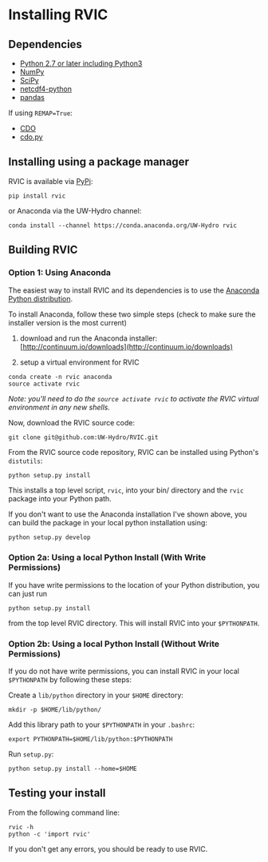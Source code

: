 # Installing RVIC

## Dependencies
- [Python 2.7 or later including Python3](http://www.python.org)
- [NumPy](http://www.numpy.org)
- [SciPy](http://www.scipy.org)
- [netcdf4-python](https://code.google.com/p/netcdf4-python)
- [pandas](http://pandas.pydata.org)

If using `REMAP=True`:

- [CDO](https://code.zmaw.de/projects/cdo)
- [cdo.py](https://github.com/Try2Code/cdo-bindings)

## Installing using a package manager

RVIC is available via [PyPi](https://pypi.python.org/pypi/rvic):

```
pip install rvic
```

or Anaconda via the UW-Hydro channel:

```
conda install --channel https://conda.anaconda.org/UW-Hydro rvic
```

## Building RVIC

### Option 1:  Using Anaconda

The easiest way to install RVIC and its dependencies is to use the [Anaconda Python distribution](https://store.continuum.io/cshop/anaconda/).

To install Anaconda, follow these two simple steps (check to make sure the installer version is the most current)

1.  download and run the Anaconda installer:  [http://continuum.io/downloads](http://continuum.io/downloads)

2.  setup a virtual environment for RVIC

```shell
conda create -n rvic anaconda
source activate rvic
```

*Note:  you'll need to do the `source activate rvic` to activate the RVIC virtual environment in any new shells.*

Now, download the RVIC source code:

```shell
git clone git@github.com:UW-Hydro/RVIC.git
```

From the RVIC source code repository, RVIC can be installed using Python's `distutils`:

```shell
python setup.py install
```

This installs a top level script, `rvic`, into your bin/ directory and the `rvic` package into your Python path.

If you don't want to use the Anaconda installation I've shown above, you can build the package in your local python installation using:
```python
python setup.py develop
```

### Option 2a:  Using a local Python Install (With Write Permissions)

If you have write permissions to the location of your Python distribution, you can just run

```shell
python setup.py install
```

from the top level RVIC directory.  This will install RVIC into your `$PYTHONPATH`.

### Option 2b:  Using a local Python Install (Without Write Permissions)

If you do not have write permissions, you can install RVIC in your local `$PYTHONPATH` by following these steps:

Create a `lib/python` directory in your `$HOME` directory:

```shell
mkdir -p $HOME/lib/python/
```

Add this library path to your `$PYTHONPATH` in your `.bashrc`:

```shell
export PYTHONPATH=$HOME/lib/python:$PYTHONPATH
```

Run `setup.py`:

```shell
python setup.py install --home=$HOME
```

## Testing your install

From the following command line:

```shell
rvic -h
python -c 'import rvic'
```

If you don't get any errors, you should be ready to use RVIC.
